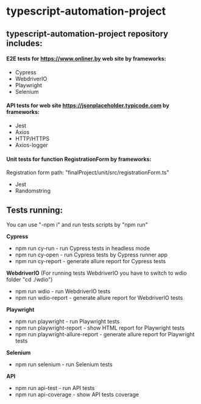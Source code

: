 # typescript-automation-project

## typescript-automation-project repository includes:

#### E2E tests for https://www.onliner.by web site by frameworks:

- Cypress
- WebdriverIO
- Playwright
- Selenium

#### API tests for web site https://jsonplaceholder.typicode.com by frameworks:

- Jest
- Axios
- HTTP/HTTPS
- Axios-logger

#### Unit tests for function RegistrationForm by frameworks:

Registration form path: "finalProject/unit/src/registrationForm.ts"

- Jest
- Randomstring

## Tests running:

You can use "-npm i" and run tests scripts by "npm run"

**Cypress**

- npm run cy-run - run Cypress tests in headless mode
- npm run cy-open - run Cypress tests by Cypress runner app
- npm run cy-report - generate allure report for Cypress tests

**WebdriverIO**
(For running tests WebdriverIO you have to switch to wdio folder "cd ./wdio")

- npm run wdio - run WebdriverIO tests
- npm run wdio-report - generate allure report for WebdriverIO tests

**Playwright**

- npm run playwright - run Playwright tests
- npm run playwright-report - show HTML report for Playwright tests
- npm run playwright-allure-report - generate allure report for Playwright tests

**Selenium**

- npm run selenium - run Selenium tests

**API**

- npm run api-test - run API tests
- npm run api-coverage - show API tests coverage